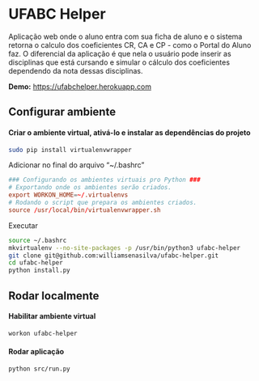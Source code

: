 # UFABC Helper
Aplicação web onde o aluno entra com sua ficha de aluno e o sistema retorna o calculo dos coeficientes CR, CA e CP - como o Portal do Aluno faz.
O diferencial da aplicação é que nela o usuário pode inserir as disciplinas que está cursando e simular o cálculo dos coeficientes dependendo da nota dessas disciplinas.

**Demo:** <a href="https://ufabchelper.herokuapp.com/" target="_blank">https://ufabchelper.herokuapp.com</a>

## Configurar ambiente

#### Criar o ambiente virtual, ativá-lo e instalar as dependências do projeto

```bash
sudo pip install virtualenvwrapper
```

Adicionar no final do arquivo “~/.bashrc”
```conf
### Configurando os ambientes virtuais pro Python ###
# Exportando onde os ambientes serão criados.
export WORKON_HOME=~/.virtualenvs
# Rodando o script que prepara os ambientes criados.
source /usr/local/bin/virtualenvwrapper.sh
```

Executar
```bash
source ~/.bashrc
mkvirtualenv --no-site-packages -p /usr/bin/python3 ufabc-helper
git clone git@github.com:williamsenasilva/ufabc-helper.git
cd ufabc-helper
python install.py
```

## Rodar localmente

#### Habilitar ambiente virtual
```bash
workon ufabc-helper
```

#### Rodar aplicação
```bash
python src/run.py
```
